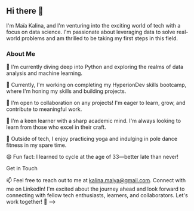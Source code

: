 ## Hi there 👋

I'm Maïa Kalina, and I'm venturing into the exciting world of tech with a focus on data science. I'm passionate about leveraging data to solve real-world problems and am thrilled to be taking my first steps in this field.

### About Me

🌱 I'm currently diving deep into Python and exploring the realms of data analysis and machine learning.

🔭 Currently, I'm working on completing my HyperionDev skills bootcamp, where I'm honing my skills and building projects.

👯 I'm open to collaboration on any projects! I'm eager to learn, grow, and contribute to meaningful work.

🤔 I'm a keen learner with a sharp academic mind. I'm always looking to learn from those who excel in their craft.

💬 Outside of tech, I enjoy practicing yoga and indulging in pole dance fitness in my spare time.

😄 Fun fact: I learned to cycle at the age of 33—better late than never!

Get in Touch

📫 Feel free to reach out to me at kalina.maiya@gmail.com.
Connect with me on LinkedIn!
I'm excited about the journey ahead and look forward to connecting with fellow tech enthusiasts, learners, and collaborators. Let's work together! 🚀
-->
